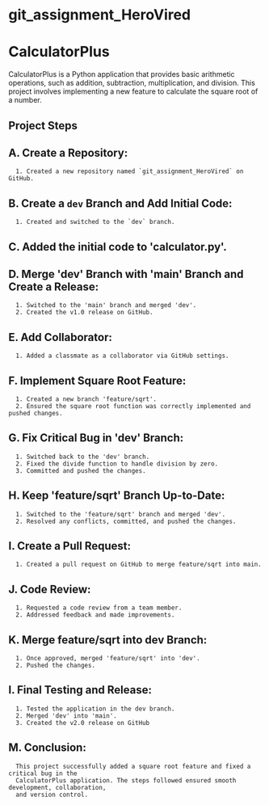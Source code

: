# git_assignment_HeroVired
# CalculatorPlus

CalculatorPlus is a Python application that provides basic arithmetic operations, such as addition, subtraction, multiplication, and division. This project involves implementing a new feature to calculate the square root of a number.

## Project Steps

## A. Create a Repository:
      1. Created a new repository named `git_assignment_HeroVired` on GitHub.

## B. Create a `dev` Branch and Add Initial Code:
      1. Created and switched to the `dev` branch.
      
## C. Added the initial code to 'calculator.py'.

## D. Merge 'dev' Branch with 'main' Branch and Create a Release:
      1. Switched to the 'main' branch and merged 'dev'.
      2. Created the v1.0 release on GitHub.
      
## E. Add Collaborator:
      1. Added a classmate as a collaborator via GitHub settings.
      
## F. Implement Square Root Feature:      
      1. Created a new branch 'feature/sqrt'.
      2. Ensured the square root function was correctly implemented and pushed changes.
      
## G. Fix Critical Bug in 'dev' Branch:      
      1. Switched back to the 'dev' branch.
      2. Fixed the divide function to handle division by zero.
      3. Committed and pushed the changes.
      
## H. Keep 'feature/sqrt' Branch Up-to-Date:
      1. Switched to the 'feature/sqrt' branch and merged 'dev'.
      2. Resolved any conflicts, committed, and pushed the changes.
      
## I. Create a Pull Request:
      1. Created a pull request on GitHub to merge feature/sqrt into main.
      
## J. Code Review:
      1. Requested a code review from a team member.
      2. Addressed feedback and made improvements.
      
## K. Merge feature/sqrt into dev Branch:
      1. Once approved, merged 'feature/sqrt' into 'dev'.
      2. Pushed the changes.
      
## l. Final Testing and Release:
      1. Tested the application in the dev branch.
      2. Merged 'dev' into 'main'.
      3. Created the v2.0 release on GitHub
      
## M. Conclusion:
      This project successfully added a square root feature and fixed a critical bug in the 
      CalculatorPlus application. The steps followed ensured smooth development, collaboration, 
      and version control.


      
